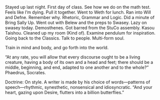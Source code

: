 Stayed up last night. First day of class. See how we do on the math test. Feels like I’m dying. Pull it together. Went to Weth for lunch. Ran into Will and Defne. Remember why. Rhetoric, Grammar and Logic. Did a minute of Bring Sally Up. Went out with Belew and the preps to Swasey. Lazy on swasey today. Demosthenes. Got barred from the StuCo assembly. Kasou Taishou. Cleaned up my room (Kind of). Examine pendulum for inspiration. Going back to the Classics. Talk to people. Multi-form soul.

Train in mind and body, and go forth into the world. 

“​​At any rate, you will allow that every discourse ought to be a living creature, having a body of its own and a head and feet; there should be a middle, beginning, and end, adapted to one another and to the whole?” Phaedrus, Socrates.

Doctrine: On style. A writer is made by his choice of words—patterns of speech—rhythmic, synesthetic, nonsensical and idiosyncratic. “And your heart, gazing upon Desire, flutters into a billion butterflies.”
